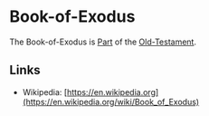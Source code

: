 # Book-of-Exodus

The Book-of-Exodus is [Part](60084.md) of the [Old-Testament](71000019.md).

## Links

- Wikipedia: [https://en.wikipedia.org](https://en.wikipedia.org/wiki/Book_of_Exodus)
